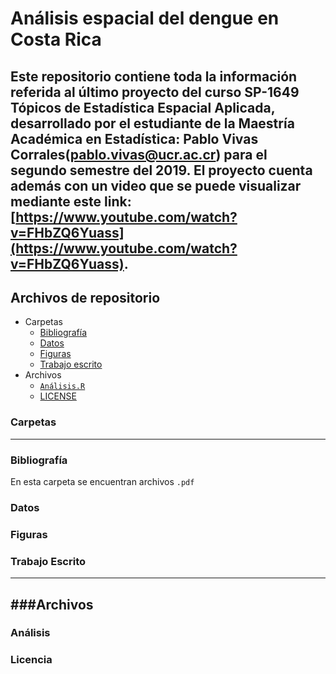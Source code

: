 # Análisis espacial del dengue en Costa Rica 

Este repositorio contiene toda la información referida al último proyecto del curso SP-1649 Tópicos de Estadística Espacial Aplicada, desarrollado por el estudiante de la Maestría Académica en Estadística: Pablo Vivas Corrales(<pablo.vivas@ucr.ac.cr>) para el segundo semestre del 2019. El proyecto cuenta además con un video que se puede visualizar mediante este link: [https://www.youtube.com/watch?v=FHbZQ6Yuass](https://www.youtube.com/watch?v=FHbZQ6Yuass).
---
## Archivos de repositorio

* Carpetas
  * [Bibliografía](#bibliografía)
  * [Datos](#datos)
  * [Figuras](#figuras)
  * [Trabajo escrito](#trabajo-escrito)
* Archivos
  * [`Análisis.R`](#análisis)
  * [LICENSE](#licencia)

### Carpetas
---
### Bibliografía

En esta carpeta se encuentran archivos `.pdf` 

### Datos

### Figuras

### Trabajo Escrito
---
###Archivos
---
### Análisis

### Licencia
